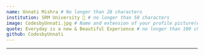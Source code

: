 ```yaml
---
name: Unnati Mishra # No longer than 28 characters
institution: SRM University 🚩 # no longer than 58 characters
image: CodesbyUnnati.jpg # Name and extension of your profile picture(ex. <YOUR-USERNAME>.png) The picture must be squared and 544px on width and height.
quote: Everyday is a new & Beautiful Experience # no longer than 100 characters, avoid using quotes(") to guarantee the format remains the same.
github: CodesbyUnnati
---
```

---
